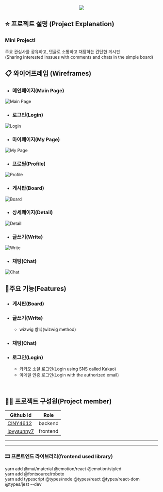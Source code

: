 <div align='center'>
<br/>
<img src='./public/logo192.png'/>
<br/>
</div>

## ⭐ 프로젝트 설명 (Project Explanation)
### Mini Project!  
주요 관심사를 공유하고, 댓글로 소통하고 채팅하는 간단한 게시판  
(Sharing interested inssues with comments and chats in the simple board)
<br/>

## 📋 와이어프레임 (Wireframes)
- ### 메인페이지(Main Page)
![Main Page](./public/wireframe/JustBoard1.png)
- ### 로그인(Login)
![Login](./public/wireframe/JustBoard2.png)
- ### 마이페이지(My Page)
![My Page](./public/wireframe/JustBoard3.png)
- ### 프로필(Profile)
![Profile](./public/wireframe/JustBoard3-2.png)
- ### 게시판(Board)
![Board](./public/wireframe/JustBoard4.png)
- ### 상세페이지(Detail)
![Detail](./public/wireframe/JustBoard5.png)
- ### 글쓰기(Write)
![Write](./public/wireframe/JustBoard5-2.png)
- ### 채팅(Chat)
![Chat](./public/wireframe/JustBoard6.png)

## 🍭주요 기능(Features)
- ### 게시판(Board)
- ### 글쓰기(Write)
    - wizwig 방식(wizwig method)
- ### 채팅(Chat)
- ### 로그인(Login)
    - 카카오 소셜 로그인(Login using SNS called Kakao)
    - 이메일 인증 로그인(Login with the authorized email)
<br/>

## 👯‍♀️ 프로젝트 구성원(Project member)
|Github Id|Role|
|-------|---|
|[CINY4612](https://github.com/CINY4612)|backend|
|[lovysunny7](https://github.com/lovysunny7)|frontend|


----
----
### 🎞 프론트엔드 라이브러리(frontend used library)
yarn add @mui/material @emotion/react @emotion/styled  
yarn add @fontsource/roboto  
yarn add typescript @types/node @types/react @types/react-dom @types/jest --dev  
